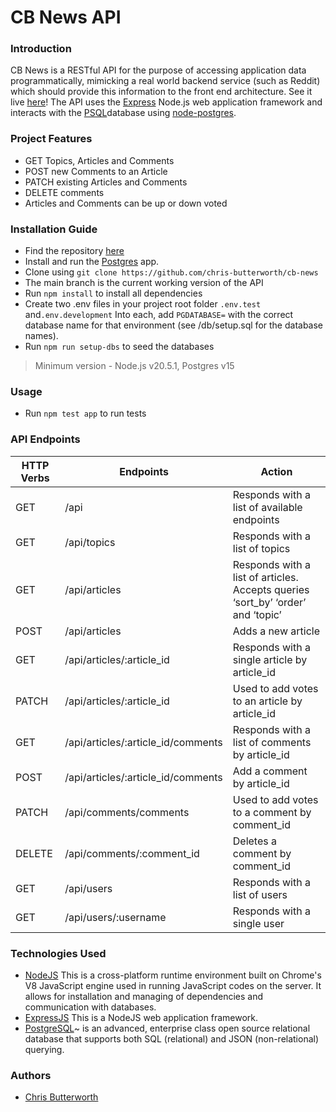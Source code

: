 # CB News API

### Introduction

CB News is a RESTful API for the purpose of accessing application data programmatically, mimicking a real world backend service (such as Reddit) which should provide this information to the front end architecture.
See it live [here](https://cb-news.onrender.com/api)!
The API uses the [Express](https://expressjs.com/) Node.js web application framework and interacts with the [PSQL](https://www.postgresql.org/download/)database using [node-postgres](https://node-postgres.com/).

### Project Features

- GET Topics, Articles and Comments
- POST new Comments to an Article
- PATCH existing Articles and Comments
- DELETE comments
- Articles and Comments can be up or down voted

### Installation Guide

- Find the repository [here](https://github.com/chris-butterworth/cb-news)
- Install and run the [Postgres](https://www.postgresql.org/download/) app.
- Clone using `git clone https://github.com/chris-butterworth/cb-news`
- The main branch is the current working version of the API
- Run `npm install` to install all dependencies
- Create two .env files in your project root folder `.env.test` and`.env.development` Into each, add `PGDATABASE=` with the correct database name for that environment (see /db/setup.sql for the database names).
- Run `npm run setup-dbs` to seed the databases

> Minimum version - Node.js v20.5.1, Postgres v15

### Usage

- Run `npm test app` to run tests

### API Endpoints

| HTTP Verbs | Endpoints                          | Action                                                                          |
| ---------- | ---------------------------------- | ------------------------------------------------------------------------------- |
| GET        | /api                               | Responds with a list of available endpoints                                     |
| GET        | /api/topics                        | Responds with a list of topics                                                  |
| GET        | /api/articles                      | Responds with a list of articles. Accepts queries ‘sort_by’ ‘order’ and ‘topic’ |
| POST       | /api/articles                      | Adds a new article                                                              |
| GET        | /api/articles/:article_id          | Responds with a single article by article_id                                    |
| PATCH      | /api/articles/:article_id          | Used to add votes to an article by article_id                                   |
| GET        | /api/articles/:article_id/comments | Responds with a list of comments by article_id                                  |
| POST       | /api/articles/:article_id/comments | Add a comment by article_id                                                     |
| PATCH      | /api/comments/comments             | Used to add votes to a comment by comment_id                                    |
| DELETE     | /api/comments/:comment_id          | Deletes a comment by comment_id                                                 |
| GET        | /api/users                         | Responds with a list of users                                                   |
| GET        | /api/users/:username               | Responds with a single user                                                     |

### Technologies Used

- [NodeJS](https://nodejs.org/) This is a cross-platform runtime environment built on Chrome's V8 JavaScript engine used in running JavaScript codes on the server. It allows for installation and managing of dependencies and communication with databases.
- [ExpressJS](https://www.expresjs.org/) This is a NodeJS web application framework.
- [PostgreSQL](https://www.postgresql.org/)~ is an advanced, enterprise class open source relational database that supports both SQL (relational) and JSON (non-relational) querying.

### Authors

- [Chris Butterworth](https://github.com/chris-butterworth)

